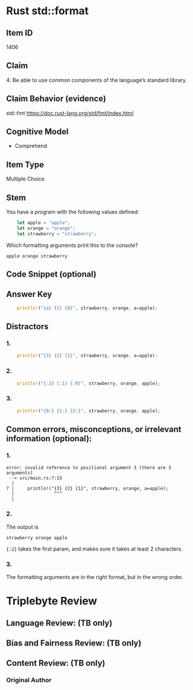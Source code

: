 # Rust std::format

## Item ID
1406

## Claim
4: Be able to use common components of the language’s standard library.


## Claim Behavior (evidence)
std::fmt
https://doc.rust-lang.org/std/fmt/index.html

## Cognitive Model
* Comprehend

## Item Type
Multiple Choice

## Stem
You have a program with the following values defined:
```rust
    let apple = "apple";
    let orange = "orange";
    let strawberry = "strawberry";
```

Which formatting arguments print this to the console?
```
apple orange strawberry
```

## Code Snippet (optional)


## Answer Key
```rust
    println!("{a} {1} {0}", strawberry, orange, a=apple);
```

## Distractors

### 1.
```rust
    println!("{3} {2} {1}", strawberry, orange, a=apple);
```

### 2.
```rust
    println!("{:2} {:1} {:0}", strawberry, orange, apple);
```

### 3.
```rust
    println!("{0:} {1:} {2:}", strawberry, orange, apple);
```

## Common errors, misconceptions, or irrelevant information (optional):

### 1.
```
error: invalid reference to positional argument 3 (there are 3 arguments)
 --> src/main.rs:7:15
  |
7 |     println!("{3} {2} {1}", strawberry, orange, a=apple);
  |               ^^^
  |
```

### 2.
The output is
```
strawberry orange apple
```
`{:2}` takes the first param, and makes sure it takes at least 2 characters.

### 3.
The formatting arguments are in the right format, but in the wrong order.

# Triplebyte Review


## Language Review: (TB only)


## Bias and Fairness Review: (TB only)


## Content Review: (TB only)


### Original Author
